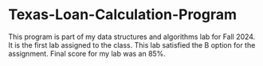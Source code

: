 # Texas-Loan-Calculation-Program
This program is part of my data structures and algorithms lab for Fall 2024. It is the first lab assigned to the class.
This lab satisfied the B option for the assignment. Final score for my lab was an 85%. 
